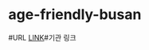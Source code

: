 # age-friendly-busan

#URL 
[LINK](https://data.busan.go.kr/dataSet/detail.nm?contentId=10&publicdatapk=3076438)#기관 링크

